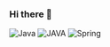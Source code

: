 ### Hi there 👋
![Java](https://img.shields.io/badge/Java-007396.svg?&style=for-the-badge&logo=Java&logoColor=white)
![JAVA](https://img.shields.io/badge/JAVA-007396.svg?&style=for-the-badge&logo=JAVA&logoColor=007396)
![Spring](https://img.shields.io/badge/SpringBoot-6DB33F.svg?&style=for-the-badge&logo=JAVA&logoColor=6DB33F)



<!--
**junyoung-choe/junyoung-choe** is a ✨ _special_ ✨ repository because its `README.md` (this file) appears on your GitHub profile.

Here are some ideas to get you started:

- 🔭 I’m currently working on ...
- 🌱 I’m currently learning ...
- 👯 I’m looking to collaborate on ...
- 🤔 I’m looking for help with ...
- 💬 Ask me about ...
- 📫 How to reach me: ...
- 😄 Pronouns: ...
- ⚡ Fun fact: ...
-->
